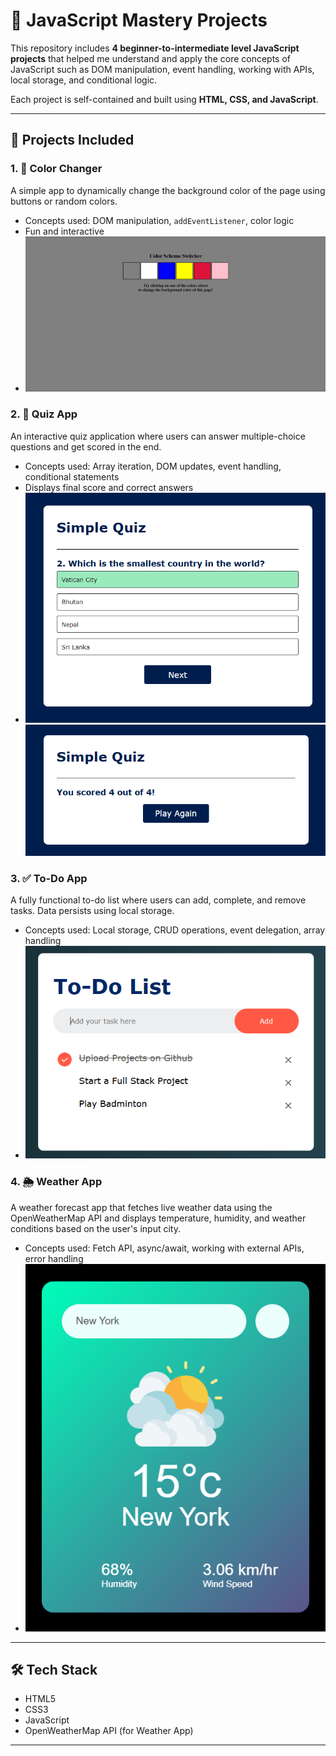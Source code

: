 # 🧠 JavaScript Mastery Projects

This repository includes **4 beginner-to-intermediate level JavaScript projects** that helped me understand and apply the core concepts of JavaScript such as DOM manipulation, event handling, working with APIs, local storage, and conditional logic.

Each project is self-contained and built using **HTML, CSS, and JavaScript**.

---

## 🚀 Projects Included

### 1. 🎨 Color Changer
A simple app to dynamically change the background color of the page using buttons or random colors.

- Concepts used: DOM manipulation, `addEventListener`, color logic
- Fun and interactive
- ![Color Changer Preview](https://github.com/shaurya2425/Basic-Javascript-Projects-/blob/main/Colour%20Changer/Color-Changer-Preview.png?raw=true)


### 2. 🧠 Quiz App
An interactive quiz application where users can answer multiple-choice questions and get scored in the end.

- Concepts used: Array iteration, DOM updates, event handling, conditional statements
- Displays final score and correct answers
- ![Quiz App Preview](https://github.com/shaurya2425/Basic-Javascript-Projects-/blob/main/Quiz%20App/Quiz-App-Preview-1.png?raw=true)
![Quiz App Preview 2](https://github.com/shaurya2425/Basic-Javascript-Projects-/blob/main/Quiz%20App/Quiz-App-Preview-2.png?raw=true)


### 3. ✅ To-Do App
A fully functional to-do list where users can add, complete, and remove tasks. Data persists using local storage.

- Concepts used: Local storage, CRUD operations, event delegation, array handling
- ![To-Do App Preview](https://github.com/shaurya2425/Basic-Javascript-Projects-/blob/main/To-Do-App/To-Do-App.png?raw=true)


### 4. 🌦️ Weather App
A weather forecast app that fetches live weather data using the OpenWeatherMap API and displays temperature, humidity, and weather conditions based on the user's input city.

- Concepts used: Fetch API, async/await, working with external APIs, error handling
- ![Weather App Preview](https://github.com/shaurya2425/Basic-Javascript-Projects-/blob/main/Weather-App/Weather-App-Preview.png?raw=true)


---

## 🛠️ Tech Stack

- HTML5
- CSS3
- JavaScript 
- OpenWeatherMap API (for Weather App)

---

